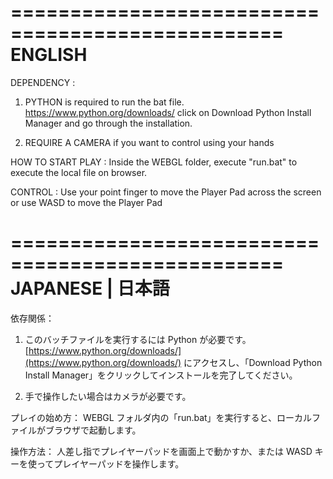 =================================================
ENGLISH
=================================================

DEPENDENCY :
1. PYTHON is required to run the bat file. 
https://www.python.org/downloads/ click on Download Python Install Manager and go through the installation.

2. REQUIRE A CAMERA if you want to control using your hands

HOW TO START PLAY :
Inside the WEBGL folder, execute "run.bat" to execute the local file on browser. 

CONTROL :
Use your point finger to move the Player Pad across the screen or use WASD to move the Player Pad

=================================================
JAPANESE | 日本語
=================================================

依存関係：

1. このバッチファイルを実行するには Python が必要です。
   [https://www.python.org/downloads/](https://www.python.org/downloads/) にアクセスし、「Download Python Install Manager」をクリックしてインストールを完了してください。

2. 手で操作したい場合はカメラが必要です。

プレイの始め方：
WEBGL フォルダ内の「run.bat」を実行すると、ローカルファイルがブラウザで起動します。

操作方法：
人差し指でプレイヤーパッドを画面上で動かすか、または WASD キーを使ってプレイヤーパッドを操作します。
